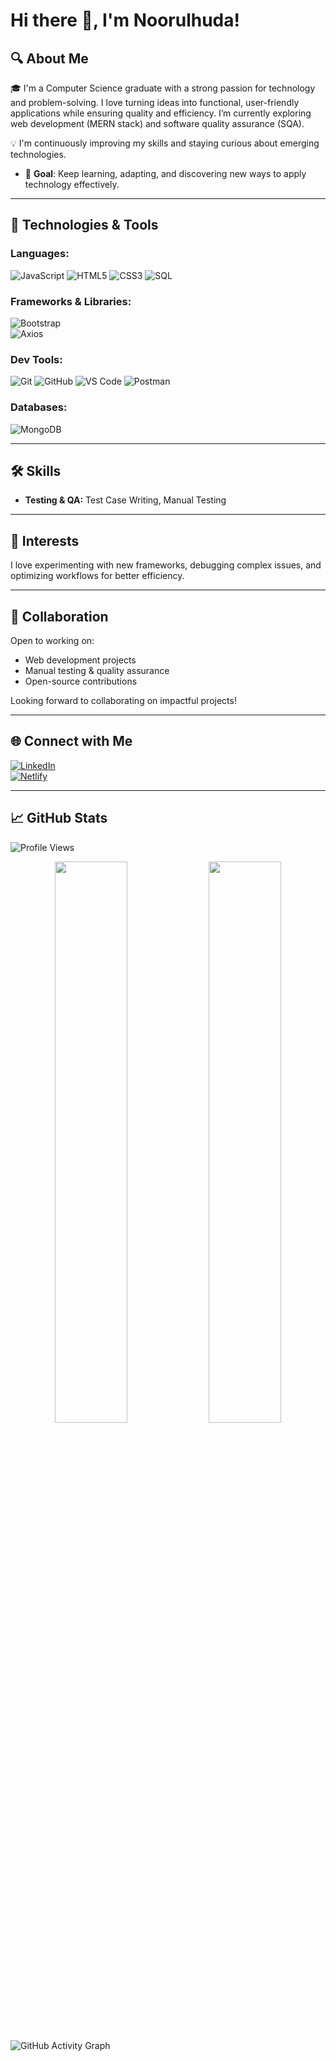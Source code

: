 # Hi there 👋, I'm Noorulhuda!

## 🔍 About Me
🎓 I'm a Computer Science graduate with a strong passion for technology and problem-solving. I love turning ideas into functional, user-friendly applications while ensuring quality and efficiency. I’m currently exploring web development (MERN stack) and software quality assurance (SQA).

💡 I'm continuously improving my skills and staying curious about emerging technologies.

- 🌟 **Goal**: Keep learning, adapting, and discovering new ways to apply technology effectively.

---

## 🔧 Technologies & Tools

### **Languages:**
![JavaScript](https://img.shields.io/badge/JavaScript-F7DF1E?style=for-the-badge&logo=javascript&logoColor=black)
![HTML5](https://img.shields.io/badge/HTML-E34F26?style=for-the-badge&logo=html5&logoColor=white)
![CSS3](https://img.shields.io/badge/CSS-1572B6?style=for-the-badge&logo=css3&logoColor=white)
![SQL](https://img.shields.io/badge/SQL-4479A1?style=for-the-badge&logo=sqlite&logoColor=white)

### **Frameworks & Libraries:**
![Bootstrap](https://img.shields.io/badge/Bootstrap-7952B3?style=for-the-badge&logo=bootstrap&logoColor=white)  
![Axios](https://img.shields.io/badge/Axios-5A29E4?style=for-the-badge&logo=axios&logoColor=white) 

### **Dev Tools:**
![Git](https://img.shields.io/badge/Git-F05032?style=for-the-badge&logo=git&logoColor=white)
![GitHub](https://img.shields.io/badge/GitHub-100000?style=for-the-badge&logo=github&logoColor=white)
![VS Code](https://img.shields.io/badge/VS_Code-0078D4?style=for-the-badge&logo=visual-studio-code&logoColor=white)
![Postman](https://img.shields.io/badge/Postman-FF6C37?style=for-the-badge&logo=postman&logoColor=white)

### **Databases:**
![MongoDB](https://img.shields.io/badge/MongoDB-47A248?style=for-the-badge&logo=mongodb&logoColor=white)

---

## 🛠️ Skills
- **Testing & QA:** Test Case Writing, Manual Testing

---

## 🚀 Interests
I love experimenting with new frameworks, debugging complex issues, and optimizing workflows for better efficiency.

---

## 🤝 Collaboration
Open to working on:
- Web development projects  
- Manual testing & quality assurance  
- Open-source contributions  

Looking forward to collaborating on impactful projects!

---

## 🌐 Connect with Me
[![LinkedIn](https://img.shields.io/badge/LinkedIn-0077B5?style=for-the-badge&logo=linkedin&logoColor=white)](https://www.linkedin.com/in/noorulhuda-usman)  
[![Netlify](https://img.shields.io/badge/Netlify-00C7B7?style=for-the-badge&logo=netlify&logoColor=white)](https://app.netlify.com/teams/noorulhuda-usman/sites)

---

## 📈 GitHub Stats

![Profile Views](https://komarev.com/ghpvc/?username=noorulhuda-usman&color=blue)  

<div align="center">
  <img src="https://github-readme-stats-sigma-five.vercel.app/api?username=noorulhuda-usman&show_icons=true&theme=dark" width="48%" />
  <img src="https://github-readme-stats-sigma-five.vercel.app/api/top-langs/?username=noorulhuda-usman&layout=compact&theme=dark" width="48%" />
</div>

![GitHub Activity Graph](https://github-readme-activity-graph.cyclic.app/graph?username=noorulhuda-usman&theme=github-dark)
